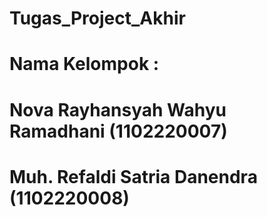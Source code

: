 # Tugas_Project_Akhir
# Nama Kelompok :
# Nova Rayhansyah Wahyu Ramadhani (1102220007)
# Muh. Refaldi Satria Danendra    (1102220008)
